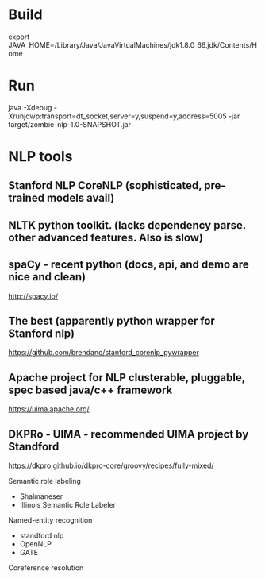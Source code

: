 
# Build

export JAVA_HOME=/Library/Java/JavaVirtualMachines/jdk1.8.0_66.jdk/Contents/Home


# Run

java -Xdebug -Xrunjdwp:transport=dt_socket,server=y,suspend=y,address=5005 -jar target/zombie-nlp-1.0-SNAPSHOT.jar



# NLP tools


## Stanford NLP CoreNLP (sophisticated, pre-trained models avail)


## NLTK python toolkit. (lacks dependency parse. other advanced features. Also is slow)

## spaCy - recent python (docs, api, and demo are nice and clean)
http://spacy.io/

## The best (apparently python wrapper for Stanford nlp)
https://github.com/brendano/stanford_corenlp_pywrapper

## Apache project for NLP clusterable, pluggable, spec based java/c++ framework
https://uima.apache.org/

## DKPRo - UIMA - recommended UIMA project by Standford
https://dkpro.github.io/dkpro-core/groovy/recipes/fully-mixed/


Semantic role labeling
- Shalmaneser
- Illinois Semantic Role Labeler


Named-entity recognition
- standford nlp
- OpenNLP
- GATE

Coreference resolution






#